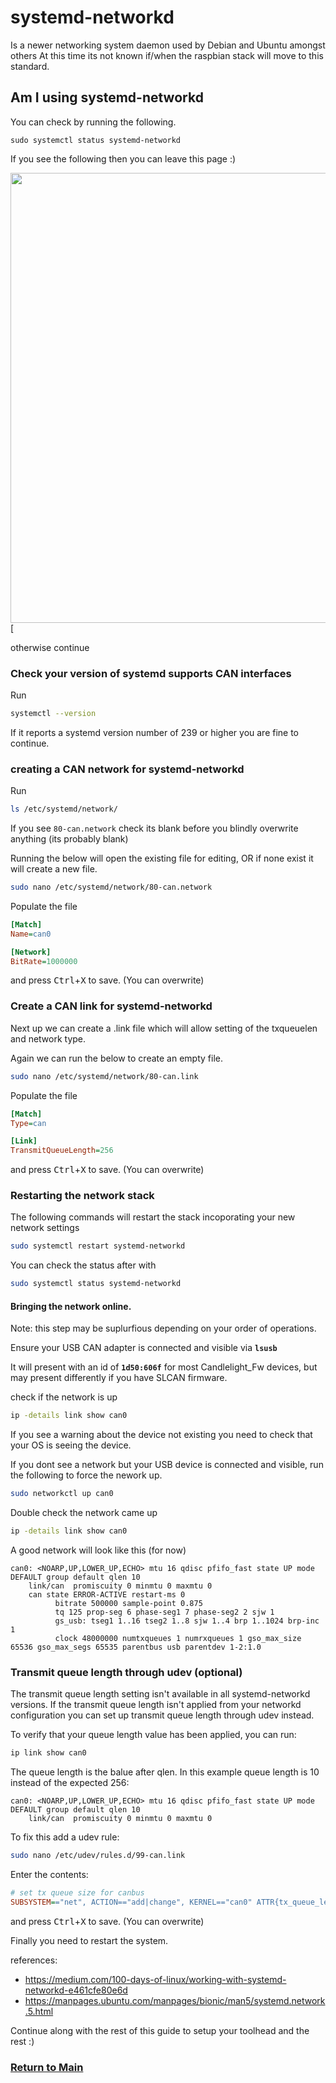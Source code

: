 # systemd-networkd 

Is a newer networking system daemon used by Debian and Ubuntu amongst others
At this time its not known if/when the raspbian stack will move to this standard.


## Am I using systemd-networkd


You can check by running the following.

`sudo systemctl status systemd-networkd`

If you see the following then you can leave this page :)

  [<img src='../images/systemctrlsystemd-networkd.png' width='720'>](../images/systemctrlsystemd-networkd.png) [


otherwise continue

### Check your version of systemd supports CAN interfaces

Run 
```bash
systemctl --version
```

If it reports a systemd version number of 239 or higher you are fine to continue.


### creating a CAN network for systemd-networkd

Run 
```bash
ls /etc/systemd/network/
```

If you see `80-can.network` check its blank before you blindly overwrite anything (its probably blank)

Running the below will open the existing file for editing, OR if none exist it will create a new file.
```bash
sudo nano /etc/systemd/network/80-can.network
```

Populate the file

```ini
[Match]
Name=can0

[Network]
BitRate=1000000
```

and press <kbd>Ctrl</kbd>+<kbd>X</kbd> to save. (You can overwrite)

### Create a CAN link for systemd-networkd

Next up we can create a .link file which will allow setting of the txqueuelen and network type.

Again we can run the below to create an empty file.
```bash
sudo nano /etc/systemd/network/80-can.link
``` 

Populate the file

```ini
[Match]
Type=can

[Link]
TransmitQueueLength=256
```

and press <kbd>Ctrl</kbd>+<kbd>X</kbd> to save. (You can overwrite)


### Restarting the network stack

The following commands will restart the stack incoporating your new network settings

```bash
sudo systemctl restart systemd-networkd
```

You can check the status after with

```bash
sudo systemctl status systemd-networkd
```



#### Bringing the network online.

Note: this step may be suplurfious depending on your order of operations.

Ensure your USB CAN adapter is connected and visible via **`lsusb`**

It will present with an id of **`1d50:606f`** for most Candlelight_Fw devices, but may present differently if you have SLCAN firmware.


check if the network is up

```bash
ip -details link show can0
```

If you see a warning about the device not existing you need to check that your OS is seeing the device.


If you dont see a network but your USB device is connected and visible, run the following to force the nework up.

```bash
sudo networkctl up can0
```


Double check the network came up

```bash
ip -details link show can0
```

A good network will look like this (for now)

```console
can0: <NOARP,UP,LOWER_UP,ECHO> mtu 16 qdisc pfifo_fast state UP mode DEFAULT group default qlen 10
    link/can  promiscuity 0 minmtu 0 maxmtu 0 
    can state ERROR-ACTIVE restart-ms 0 
          bitrate 500000 sample-point 0.875 
          tq 125 prop-seg 6 phase-seg1 7 phase-seg2 2 sjw 1
          gs_usb: tseg1 1..16 tseg2 1..8 sjw 1..4 brp 1..1024 brp-inc 1
          clock 48000000 numtxqueues 1 numrxqueues 1 gso_max_size 65536 gso_max_segs 65535 parentbus usb parentdev 1-2:1.0
```

### Transmit queue length through udev (optional)

The transmit queue length setting isn't available in all systemd-networkd versions. If the transmit queue length isn't applied from your networkd configuration you can set up transmit queue length through udev instead.

To verify that your queue length value has been applied, you can run:
```bash
ip link show can0
```

The queue length is the balue after qlen. In this example queue length is 10 instead of the expected 256:
```console
can0: <NOARP,UP,LOWER_UP,ECHO> mtu 16 qdisc pfifo_fast state UP mode DEFAULT group default qlen 10
    link/can  promiscuity 0 minmtu 0 maxmtu 0 
```

To fix this add a udev rule:
```bash
sudo nano /etc/udev/rules.d/99-can.link
```

Enter the contents:
```ini
# set tx queue size for canbus
SUBSYSTEM=="net", ACTION=="add|change", KERNEL=="can0" ATTR{tx_queue_len}="256"
```

and press <kbd>Ctrl</kbd>+<kbd>X</kbd> to save. (You can overwrite)

Finally you need to restart the system.



references: 
 - https://medium.com/100-days-of-linux/working-with-systemd-networkd-e461cfe80e6d  
 - https://manpages.ubuntu.com/manpages/bionic/man5/systemd.network.5.html




Continue along with the rest of this guide to setup your toolhead and the rest :)

### [Return to Main](../index.md)